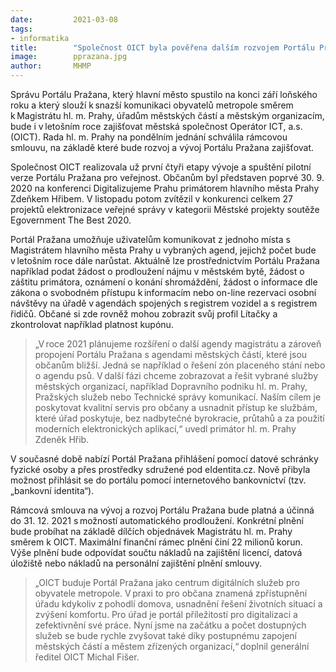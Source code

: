 ```yaml
---
date:         2021-03-08
tags:         
- informatika
title:        "Společnost OICT byla pověřena dalším rozvojem Portálu Pražana"
image: 	      pprazana.jpg
author:       MHMP
---
```



Správu Portálu Pražana, který hlavní město spustilo na konci září loňského roku a který slouží k snazší komunikaci obyvatelů metropole směrem k Magistrátu hl. m. Prahy, úřadům městských částí a městským organizacím, bude i v letošním roce zajišťovat městská společnost Operátor ICT, a.s. (OICT). Rada hl. m. Prahy na pondělním jednání schválila rámcovou smlouvu, na základě které bude rozvoj a vývoj Portálu Pražana zajišťovat.

Společnost OICT realizovala už první čtyři etapy vývoje a spuštění pilotní verze Portálu Pražana pro veřejnost. Občanům byl představen poprvé 30. 9. 2020 na konferenci Digitalizujeme Prahu primátorem hlavního města Prahy Zdeňkem Hřibem. V listopadu potom zvítězil v konkurenci celkem 27 projektů elektronizace veřejné správy v kategorii Městské projekty soutěže Egovernment The Best 2020.

Portál Pražana umožňuje uživatelům komunikovat z jednoho místa s Magistrátem hlavního města Prahy u vybraných agend, jejichž počet bude v letošním roce dále narůstat. Aktuálně lze prostřednictvím Portálu Pražana například podat žádost o prodloužení nájmu v městském bytě, žádost o záštitu primátora, oznámení o konání shromáždění, žádost o informace dle zákona o svobodném přístupu k informacím nebo on-line rezervaci osobní návštěvy na úřadě v agendách spojených s registrem vozidel a s registrem řidičů. Občané si zde rovněž mohou zobrazit svůj profil Lítačky a zkontrolovat například platnost kupónu.

> „V roce 2021 plánujeme rozšíření o další agendy magistrátu a zároveň propojení Portálu Pražana s agendami městských částí, které jsou občanům bližší. Jedná se například o řešení zón placeného stání nebo o agendu psů. V další fázi chceme zobrazovat a řešit vybrané služby městských organizací, například Dopravního podniku hl. m. Prahy, Pražských služeb nebo Technické správy komunikací. Naším cílem je poskytovat kvalitní servis pro občany a usnadnit přístup ke službám, které úřad poskytuje, bez nadbytečné byrokracie, průtahů a za použití moderních elektronických aplikací,“ uvedl primátor hl. m. Prahy Zdeněk Hřib.

V současné době nabízí Portál Pražana přihlášení pomocí datové schránky fyzické osoby a přes prostředky sdružené pod eIdentita.cz. Nově přibyla možnost přihlásit se do portálu pomocí internetového bankovnictví (tzv. „bankovní identita“).

Rámcová smlouva na vývoj a rozvoj Portálu Pražana bude platná a účinná do 31. 12. 2021 s možností automatického prodloužení. Konkrétní plnění bude probíhat na základě dílčích objednávek Magistrátu hl. m. Prahy směrem k OICT. Maximální finanční rámec plnění činí 22 milionů korun. Výše plnění bude odpovídat součtu nákladů na zajištění licencí, datová úložiště nebo nákladů na personální zajištění plnění smlouvy.

> „OICT buduje Portál Pražana jako centrum digitálních služeb pro obyvatele metropole. V praxi to pro občana znamená zpřístupnění úřadu kdykoliv z pohodlí domova, usnadnění řešení životních situací a zvýšení komfortu. Pro úřad je portál příležitostí pro digitalizaci a zefektivnění své práce. Nyní jsme na začátku a počet dostupných služeb se bude rychle zvyšovat také díky postupnému zapojení městských částí a městem zřízených organizací,“ doplnil generální ředitel OICT Michal Fišer.
